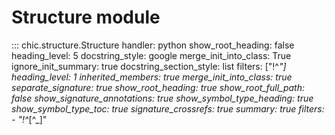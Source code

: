 # Structure module

::: chic.structure.Structure
    handler: python
    show_root_heading: false
    heading_level: 5
    docstring_style: google
    merge_init_into_class: True
    ignore_init_summary: true
    docstring_section_style: list
    filters: ["!^_"]
    heading_level: 1
    inherited_members: true
    merge_init_into_class: true
    separate_signature: true
    show_root_heading: true
    show_root_full_path: false
    show_signature_annotations: true
    show_symbol_type_heading: true
    show_symbol_type_toc: true
    signature_crossrefs: true
    summary: true
    filters:
        - "!^_[^_]"